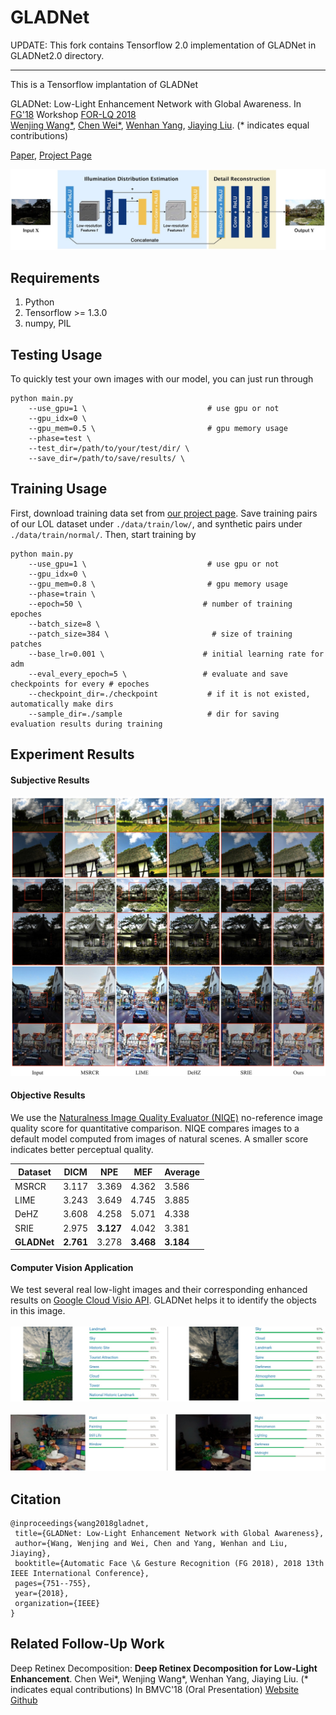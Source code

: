 # GLADNet

UPDATE: This fork contains Tensorflow 2.0 implementation of GLADNet in GLADNet2.0 directory.

<hr>
This is a Tensorflow implantation of GLADNet

GLADNet: Low-Light Enhancement Network with Global Awareness. In [FG'18](https://fg2018.cse.sc.edu/index.html) Workshop [FOR-LQ 2018](http://staff.ustc.edu.cn/~dongeliu/forlq2018/index.html) <br>
[Wenjing Wang*](https://daooshee.github.io/website/), [Chen Wei*](https://weichen582.github.io/), [Wenhan Yang](https://flyywh.github.io/), [Jiaying Liu](http://www.icst.pku.edu.cn/struct/people/liujiaying.html). (* indicates equal contributions)<br>

[Paper](http://www.icst.pku.edu.cn/F/course/icb/Pub%20Files/2018/wwj_fg2018.pdf), [Project Page](https://daooshee.github.io/fgworkshop18Gladnet/)

![Teaser Image](https://github.com/daooshee/fgworkshop18Gladnet/blob/master/images/fg-1478.jpg)

## Requirements ##
1. Python
2. Tensorflow >= 1.3.0
3. numpy, PIL

## Testing  Usage ##
To quickly test your own images with our model, you can just run through
```shell
python main.py 
    --use_gpu=1 \                           # use gpu or not
    --gpu_idx=0 \
    --gpu_mem=0.5 \                         # gpu memory usage
    --phase=test \
    --test_dir=/path/to/your/test/dir/ \
    --save_dir=/path/to/save/results/ \
```
## Training Usage ##
First, download training data set from [our project page](https://daooshee.github.io/fgworkshop18Gladnet/). Save training pairs of our LOL dataset under `./data/train/low/`, and synthetic pairs under `./data/train/normal/`.
Then, start training by 
```shell
python main.py
    --use_gpu=1 \                           # use gpu or not
    --gpu_idx=0 \
    --gpu_mem=0.8 \                         # gpu memory usage
    --phase=train \
    --epoch=50 \                           # number of training epoches
    --batch_size=8 \
    --patch_size=384 \                       # size of training patches
    --base_lr=0.001 \                      # initial learning rate for adm
    --eval_every_epoch=5 \                 # evaluate and save checkpoints for every # epoches
    --checkpoint_dir=./checkpoint           # if it is not existed, automatically make dirs
    --sample_dir=./sample                   # dir for saving evaluation results during training
 ```
 
 ## Experiment Results ##
 #### Subjective Results ####
 ![Subjective Result](https://github.com/daooshee/fgworkshop18Gladnet/blob/master/images/result-1532-2.jpg)
 #### Objective Results ####
We use the [Naturalness Image Quality Evaluator (NIQE)](https://ieeexplore.ieee.org/document/6353522) no-reference image quality score for quantitative comparison. NIQE compares images to a default model computed from images of natural scenes. A smaller score indicates better perceptual quality.
 
| Dataset | DICM | NPE | MEF | Average |
| ------ | ------ | ------ | ------ | ------ |
| MSRCR | 3.117 | 3.369 | 4.362 | 3.586 |
| LIME | 3.243 | 3.649 | 4.745 | 3.885 |
| DeHZ | 3.608 | 4.258 | 5.071 | 4.338 | 
| SRIE | 2.975 | <b>3.127</b> | 4.042 | 3.381 |
| <b>GLADNet</b> | <b>2.761</b> | 3.278 | <b>3.468</b> | <b>3.184</b> |
 #### Computer Vision Application ####
 We test several real low-light images and their corresponding enhanced results on [Google Cloud Visio API](https://cloud.google.com/vision/). GLADNet helps it to identify the objects in this image.
  <br>
  <br>
  ![APP1](https://raw.githubusercontent.com/daooshee/fgworkshop18Gladnet/master/images/app1-1546-2.jpg)
  <br>
  <br>
  ![APP2](https://raw.githubusercontent.com/daooshee/fgworkshop18Gladnet/master/images/app2-1482.jpg)

 ## Citation ##
 ```
@inproceedings{wang2018gladnet,
  title={GLADNet: Low-Light Enhancement Network with Global Awareness},
  author={Wang, Wenjing and Wei, Chen and Yang, Wenhan and Liu, Jiaying},
  booktitle={Automatic Face \& Gesture Recognition (FG 2018), 2018 13th IEEE International Conference},
  pages={751--755},
  year={2018},
  organization={IEEE}
}
```

## Related Follow-Up Work ##
Deep Retinex Decomposition: <b>Deep Retinex Decomposition for Low-Light Enhancement</b>. Chen Wei*, Wenjing Wang*, Wenhan Yang, Jiaying Liu. (* indicates equal contributions) In BMVC'18 (Oral Presentation) [Website](https://daooshee.github.io/BMVC2018website/) [Github](https://github.com/weichen582/RetinexNet)
 
